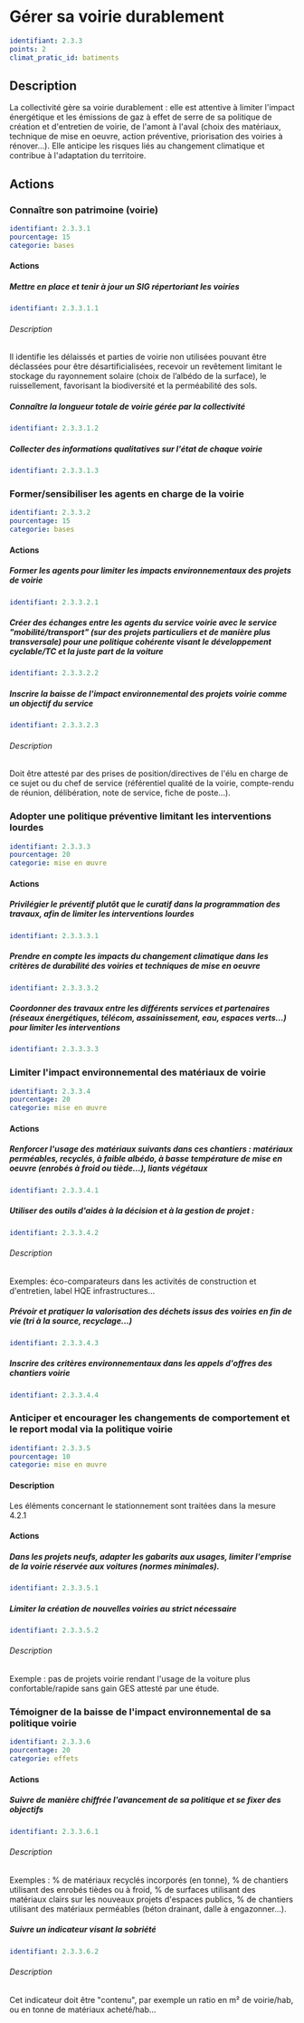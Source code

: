 # Gérer sa voirie durablement
```yaml
identifiant: 2.3.3
points: 2
climat_pratic_id: batiments
```
## Description
La collectivité gère sa voirie durablement : elle est attentive à limiter l'impact énergétique et les émissions de gaz à effet de serre de sa politique de création et d'entretien de voirie, de l'amont à l'aval (choix des matériaux, technique de mise en oeuvre, action préventive, priorisation des voiries à rénover...). Elle anticipe les risques liés au changement climatique et contribue à l'adaptation du territoire.

## Actions
### Connaître son patrimoine (voirie)
```yaml
identifiant: 2.3.3.1
pourcentage: 15
categorie: bases
```
#### Actions
##### Mettre en place et tenir à jour un SIG répertoriant les voiries
```yaml
identifiant: 2.3.3.1.1
```
###### Description 
Il identifie les délaissés et parties de voirie non utilisées pouvant être déclassées pour être désartificialisées, recevoir un revêtement limitant le stockage du rayonnement solaire (choix de l’albédo de la surface), le ruissellement, favorisant la biodiversité et la perméabilité des sols.

##### Connaître la longueur totale de voirie gérée par la collectivité
```yaml
identifiant: 2.3.3.1.2
```

##### Collecter des informations qualitatives sur l'état de chaque voirie
```yaml
identifiant: 2.3.3.1.3
```

### Former/sensibiliser les agents en charge de la voirie
```yaml
identifiant: 2.3.3.2
pourcentage: 15
categorie: bases
```
#### Actions
##### Former les agents pour limiter les impacts environnementaux des projets de voirie
```yaml
identifiant: 2.3.3.2.1
```

##### Créer des échanges entre les agents du service voirie avec le service "mobilité/transport" (sur des projets particuliers et de manière plus transversale) pour une politique cohérente visant le développement cyclable/TC et la juste part de la voiture
```yaml
identifiant: 2.3.3.2.2
```

##### Inscrire la baisse de l'impact environnemental des projets voirie comme un objectif du service
```yaml
identifiant: 2.3.3.2.3
```
###### Description
Doit être attesté par des prises de position/directives de l'élu en charge de ce sujet ou du chef de service (référentiel qualité de la voirie, compte-rendu de réunion, délibération, note de service, fiche de poste...).

### Adopter une politique préventive limitant les interventions lourdes
```yaml
identifiant: 2.3.3.3
pourcentage: 20
categorie: mise en œuvre
```
#### Actions
##### Privilégier le préventif plutôt que le curatif dans la programmation des travaux, afin de limiter les interventions lourdes
```yaml
identifiant: 2.3.3.3.1
```

##### Prendre en compte les impacts du changement climatique dans les critères de durabilité des voiries et techniques de mise en oeuvre
```yaml
identifiant: 2.3.3.3.2
```

##### Coordonner des travaux entre les différents services et partenaires (réseaux énergétiques, télécom, assainissement, eau, espaces verts...) pour limiter les interventions
```yaml
identifiant: 2.3.3.3.3
```


### Limiter l'impact environnemental des matériaux de voirie
```yaml
identifiant: 2.3.3.4
pourcentage: 20
categorie: mise en œuvre
```
#### Actions
##### Renforcer l'usage des matériaux suivants dans ces chantiers : matériaux perméables, recyclés, à faible albédo, à basse température de mise en oeuvre (enrobés à froid ou tiède...), liants végétaux
```yaml
identifiant: 2.3.3.4.1
```

##### Utiliser des outils d'aides à la décision et à la gestion de projet : 
```yaml
identifiant: 2.3.3.4.2
```
###### Description
Exemples: éco-comparateurs dans les activités de construction et d'entretien, label HQE infrastructures...

##### Prévoir et pratiquer la valorisation des déchets issus des voiries en fin de vie (tri à la source, recyclage...)
```yaml
identifiant: 2.3.3.4.3
```

##### Inscrire des critères environnementaux dans les appels d'offres des chantiers voirie
```yaml
identifiant: 2.3.3.4.4
```


### Anticiper et encourager les changements de comportement et le report modal via la politique voirie
```yaml
identifiant: 2.3.3.5
pourcentage: 10
categorie: mise en œuvre
```
#### Description
Les éléments concernant le stationnement sont traitées dans la mesure 4.2.1

#### Actions
##### Dans les projets neufs, adapter les gabarits aux usages, limiter l'emprise de la voirie réservée aux voitures (normes minimales).
```yaml
identifiant: 2.3.3.5.1
```

##### Limiter la création de nouvelles voiries au strict nécessaire 
```yaml
identifiant: 2.3.3.5.2
```
###### Description
Exemple : pas de projets voirie rendant l'usage de la voiture plus confortable/rapide sans gain GES attesté par une étude.

### Témoigner de la baisse de l'impact environnemental de sa politique voirie
```yaml
identifiant: 2.3.3.6
pourcentage: 20
categorie: effets
```

#### Actions
##### Suivre de manière chiffrée l'avancement de sa politique et se fixer des objectifs
```yaml
identifiant: 2.3.3.6.1
```
###### Description 
Exemples : % de matériaux recyclés incorporés (en tonne), % de chantiers utilisant des enrobés tièdes ou à froid, % de surfaces utilisant des matériaux clairs sur les nouveaux projets d'espaces publics, % de chantiers utilisant des matériaux perméables (béton drainant, dalle à engazonner...).

##### Suivre un indicateur visant la sobriété 
```yaml
identifiant: 2.3.3.6.2
```
###### Description 
Cet indicateur doit être "contenu", par exemple un ratio en m² de voirie/hab, ou en tonne de matériaux acheté/hab...
